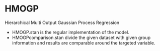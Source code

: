 # HMOGP
Hierarchical Multi Output Gaussian Process Regression

 - HMOGP.stan is the regular implementation of the model.
 - HMOGPcomparison.stan divide the given dataset with given group information and results are comparable around the targeted variable.